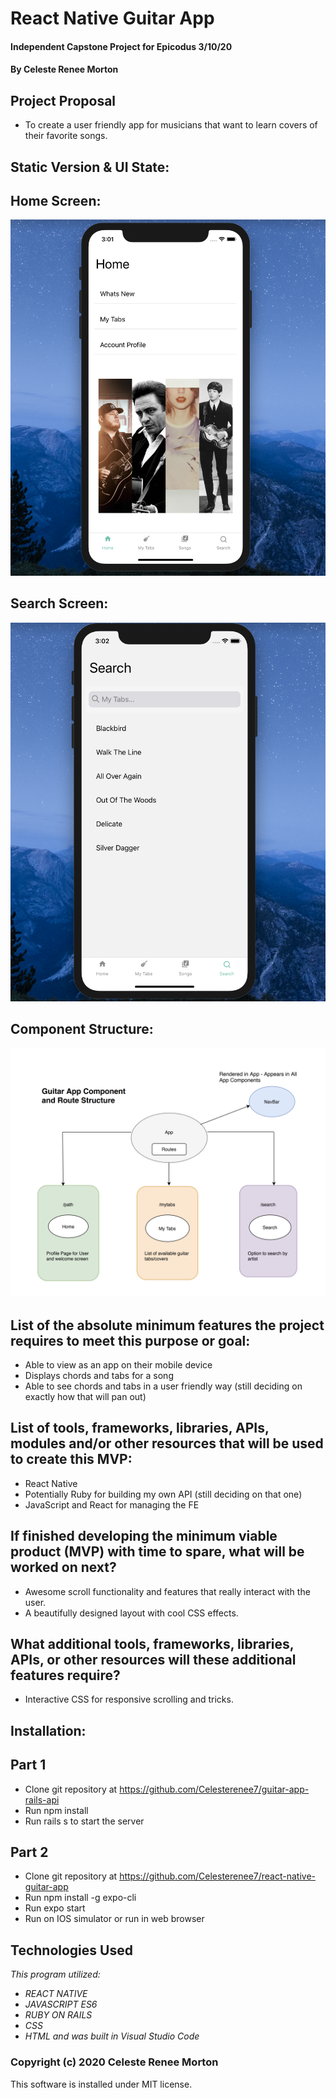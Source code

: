 # React Native Guitar App

#### Independent Capstone Project for Epicodus 3/10/20

#### By Celeste Renee Morton

## Project Proposal

- To create a user friendly app for musicians that want to learn covers of their favorite songs.

## Static Version & UI State:

## Home Screen:

![alt text](https://raw.githubusercontent.com/Celesterenee7/react-native-guitar-app/master/app/screens/images/home.png)

## Search Screen:

![alt text](https://raw.githubusercontent.com/Celesterenee7/react-native-guitar-app/master/app/screens/images/search.png)

## Component Structure:

![alt text](https://raw.githubusercontent.com/Celesterenee7/react-native-guitar-app/master/assets/images/guitar-app.jpeg)

## List of the absolute minimum features the project requires to meet this purpose or goal:

- Able to view as an app on their mobile device
- Displays chords and tabs for a song
- Able to see chords and tabs in a user friendly way (still deciding on exactly how that will pan out)

## List of tools, frameworks, libraries, APIs, modules and/or other resources that will be used to create this MVP:

- React Native
- Potentially Ruby for building my own API (still deciding on that one)
- JavaScript and React for managing the FE

## If finished developing the minimum viable product (MVP) with time to spare, what will be worked on next?

- Awesome scroll functionality and features that really interact with the user.
- A beautifully designed layout with cool CSS effects.

## What additional tools, frameworks, libraries, APIs, or other resources will these additional features require?

- Interactive CSS for responsive scrolling and tricks.

## Installation:

## Part 1

- Clone git repository at https://github.com/Celesterenee7/guitar-app-rails-api
- Run npm install
- Run rails s to start the server

## Part 2

- Clone git repository at https://github.com/Celesterenee7/react-native-guitar-app
- Run npm install -g expo-cli
- Run expo start
- Run on IOS simulator or run in web browser

## Technologies Used

_This program utilized:_

- _REACT NATIVE_
- _JAVASCRIPT ES6_
- _RUBY ON RAILS_
- _CSS_
- _HTML_
  _and was built in Visual Studio Code_

### Copyright (c) 2020 Celeste Renee Morton

This software is installed under MIT license.
